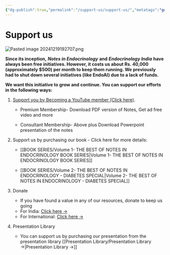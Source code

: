 ```yaml
---
{"dg-publish":true,"permalink":"/support-us/support-us/","metatags":"google-adsense-account: \"ca-pub-5480881894205508\""}
---
```


<script data-goatcounter="https://endocrinologyindia.goatcounter.com/count" async src="//gc.zgo.at/count.js"></script>
# Support us

![Pasted image 20241219192707.png](/img/user/attachments/Pasted%20image%2020241219192707.png)

**Since its inception,** **_Notes in Endocrinology_** **and** **_Endocrinology India_** **have always been free initiatives. However, it costs us about Rs. 40,000 (approximately $500) per month to keep them running. We previously had to shut down several initiatives (like EndoAI) due to a lack of funds.**

**We want this initiative to grow and continue. You can support our efforts in the following ways:**
  
  
1. [Support you by Becoming a YouTube member (Click here)](https://www.youtube.com/channel/UC6zQSf7dLDqfQOeM4mNUBTQ/join). 

	- Premium Membership- Download PDF version of Notes, Get ad free video and more
	
	- Consultant Membership- Above plus Download Powerpoint presentation of the notes 

2. Support us by purchasing our book - Click here for more details:
	
	- [[BOOK SERIES/Volume 1- THE BEST OF NOTES IN ENDOCRINOLOGY BOOK SERIES\|Volume 1- THE BEST OF NOTES IN ENDOCRINOLOGY BOOK SERIES]]
	
	- [[BOOK SERIES/Volume 2- THE BEST OF NOTES IN ENDOCRINOLOGY - DIABETES SPECIAL\|Volume 2- THE BEST OF NOTES IN ENDOCRINOLOGY - DIABETES SPECIAL]] 

3. Donate 

	- If you have found a value in any of our resources, donate to keep us going 
	- For India: [Click here →](https://endocrinologyindia.myinstamojo.com/product/donate-to-endocrinology-india/) 
	- For International: [Click here →](https://lakhanilogin.gumroad.com/coffee) 

4. Presentation Library

	- You can support us by purchasing our presentation from the presentation library [[Presentation Library/Presentation Library →\|Presentation Library →]]

	  

